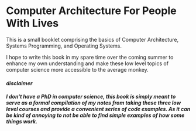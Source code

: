 # Computer Architecture For People With Lives

This is a small booklet comprising the basics of Computer Architecture, Systems Programming, and Operating Systems.


I hope to write this book in my spare time over the coming summer to enhance my own understanding and make these low level topics of computer science more accessible to the average monkey.



#### *disclaimer*  

##### I don't have a PhD in computer science, this book is simply meant to serve as a formal compilation of my notes from taking these three low level courses and provide a convenient series of code examples. As it can be kind of annoying to not be able to find simple examples of how some things work. 


